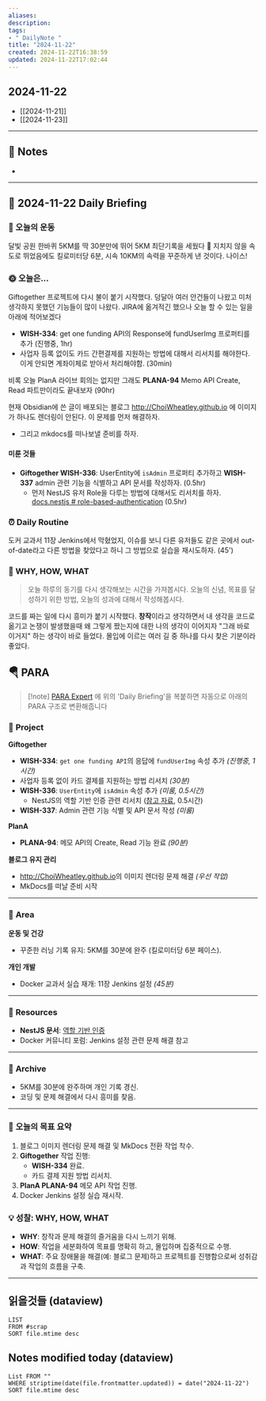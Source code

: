 ```yaml
---
aliases: 
description:
tags:
- " DailyNote "
title: "2024-11-22"
created: 2024-11-22T16:38:59
updated: 2024-11-22T17:02:44
---
```


## 2024-11-22

- [[2024-11-21]] 
- [[2024-11-23]]

---

## 📝 Notes

- 


---

## 📅 2024-11-22 Daily Briefing

### 🏃 오늘의 운동

달빛 공원 한바퀴 5KM를 딱 30분만에 뛰어 5KM 최단기록을 세웠다 👏 지치지 않을 속도로 뛰었음에도 킬로미터당 6분, 시속 10KM의 속력을 꾸준하게 낸 것이다. 나이스!

### 🌞 오늘은...

Giftogether 프로젝트에 다시 불이 붙기 시작했다. 덩달아 여러 안건들이 나왔고 미처 생각하지 못했던 기능들이 많이 나왔다. JIRA에 옮겨적긴 했으나 오늘 할 수 있는 일을 아래에 적어보겠다

- **WISH-334**: get one funding API의 Response에 fundUserImg 프로퍼티를 추가 (진행중, 1hr)
- 사업자 등록 없이도 카드 간편결제를 지원하는 방법에 대해서 리서치를 해야한다. 이게 안되면 계좌이체로 받아서 처리해야함. (30min)

비록 오늘 PlanA 라이브 회의는 없지만 그래도 **PLANA-94** Memo API Create, Read 파트만이라도 끝내보자 (90hr)

현재 Obsidian에 쓴 글이 배포되는 블로그 <http://ChoiWheatley.github.io> 에 이미지가 하나도 렌더링이 안된다. 이 문제를 먼저 해결하자.

- 그리고 mkdocs를 떠나보낼 준비를 하자.

#### 미룬 것들

- **Giftogether WISH-336**: UserEntity에 `isAdmin` 프로퍼티 추가하고 **WISH-337** admin 관련 기능을 식별하고 API 문서를 작성하자. (0.5hr)
	- 먼저 NestJS 유저 Role을 다루는 방법에 대해서도 리서치를 하자. [docs.nestjs # role-based-authentication](https://docs.nestjs.com/guards#role-based-authentication) (0.5hr)

### ⏰ Daily Routine

도커 교과서 11장 Jenkins에서 막혔었지, 이슈를 보니 다른 유저들도 같은 곳에서 out-of-date라고 다른 방법을 찾았다고 하니 그 방법으로 실습을 재시도하자. (45')

### 🚀 WHY, HOW, WHAT

> 오늘 하루의 동기를 다시 생각해보는 시간을 가져봅시다. 오늘의 신념, 목표를 달성하기 위한 방법, 오늘의 성과에 대해서 작성해봅시다.

코드를 짜는 일에 다시 흥미가 붙기 시작했다. **창작**이라고 생각하면서 내 생각을 코드로 옮기고 논쟁이 발생했을때 왜 그렇게 짰는지에 대한 나의 생각이 이어지자 "그래 바로 이거지" 하는 생각이 바로 들었다. 몰입에 이르는 여러 길 중 하나를 다시 찾은 기분이라 좋았다. 

##  🪂 PARA

> [!note] [PARA Expert](https://chatgpt.com/g/g-46Xrh4MXk-para-expert) 에 위의 'Daily Briefing'을 복붙하면 자동으로 아래의 PARA 구조로 변환해줍니다

### 📂 **Project**

**Giftogether**  
- **WISH-334**: `get one funding API`의 응답에 `fundUserImg` 속성 추가 *(진행중, 1시간)*  
- 사업자 등록 없이 카드 결제를 지원하는 방법 리서치 *(30분)*  
- **WISH-336**: `UserEntity`에 `isAdmin` 속성 추가 *(미룸, 0.5시간)*  
  - NestJS의 역할 기반 인증 관련 리서치 ([참고 자료](https://docs.nestjs.com/guards#role-based-authentication), 0.5시간)  
- **WISH-337**: Admin 관련 기능 식별 및 API 문서 작성 *(미룸)*  

**PlanA**  
- **PLANA-94**: 메모 API의 Create, Read 기능 완료 *(90분)*  

**블로그 유지 관리**  
- <http://ChoiWheatley.github.io>의 이미지 렌더링 문제 해결 *(우선 작업)*  
- MkDocs를 떠날 준비 시작  

---

### 📂 **Area**

**운동 및 건강**  
- 꾸준한 러닝 기록 유지: 5KM를 30분에 완주 (킬로미터당 6분 페이스).  

**개인 개발**  
- Docker 교과서 실습 재개: 11장 Jenkins 설정 *(45분)*  

---

### 📂 **Resources**

- **NestJS 문서**: [역할 기반 인증](https://docs.nestjs.com/guards#role-based-authentication)  
- Docker 커뮤니티 포럼: Jenkins 설정 관련 문제 해결 참고  

---

### 📂 **Archive**

- 5KM를 30분에 완주하며 개인 기록 경신.  
- 코딩 및 문제 해결에서 다시 흥미를 찾음.  

---

### 🎯 **오늘의 목표 요약**

1. 블로그 이미지 렌더링 문제 해결 및 MkDocs 전환 작업 착수.  
2. **Giftogether** 작업 진행:  
   - **WISH-334** 완료.  
   - 카드 결제 지원 방법 리서치.  
3. **PlanA PLANA-94** 메모 API 작업 진행.  
4. Docker Jenkins 설정 실습 재시작.  

### 💡 **성찰: WHY, HOW, WHAT**

- **WHY**: 창작과 문제 해결의 즐거움을 다시 느끼기 위해.  
- **HOW**: 작업을 세분화하여 목표를 명확히 하고, 몰입하며 집중적으로 수행.  
- **WHAT**: 주요 장애물을 해결(예: 블로그 문제)하고 프로젝트를 진행함으로써 성취감과 작업의 흐름을 구축.  


---

## 읽을것들 (dataview)

```dataview
LIST
FROM #scrap
SORT file.mtime desc
```

## Notes modified today (dataview)

```dataview
List FROM "" 
WHERE striptime(date(file.frontmatter.updated)) = date("2024-11-22") 
SORT file.mtime desc
```
